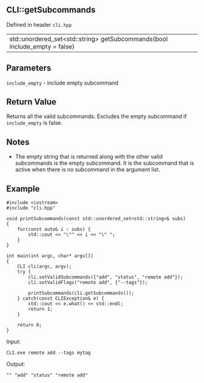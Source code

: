 ## CLI::getSubcommands
Defined in header `cli.hpp`

| |
| --- |
| std::unordered_set\<std::string> getSubcommands(bool include_empty = false) |

## Parameters
`include_empty` - include empty subcommand

## Return Value
Returns all the valid subcommands. Excludes the empty subcommand if `include_empty` is false.

## Notes
- The empty string that is returned along with the other valid subcommands is the empty subcommand. It is the subcommand that is active when there is no subcommand in the argument list.

## Example
```
#include <iostream>
#include "cli.hpp"

void printSubcommands(const std::unordered_set<std::string>& subs)
{
    for(const auto& i : subs) {
        std::cout << "\"" << i << "\" ";
    }
}

int main(int argc, char* argv[])
{
    CLI cli(argc, argv);
    try {
        cli.setValidSubcommands({"add", "status", "remote add"});
        cli.setValidFlags("remote add", {"--tags"});

        printSubcommands(cli.getSubcommands());
    } catch(const CLIException& e) {
        std::cout << e.what() << std::endl;
        return 1;
    }

    return 0;
}
```

Input:
```
CLI.exe remote add --tags mytag
```

Output:
```
"" "add" "status" "remote add" 
```